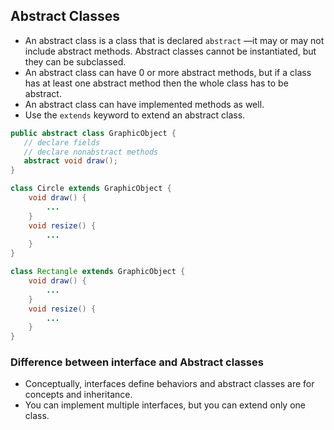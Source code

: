 ## Abstract Classes

- An abstract class is a class that is declared `abstract` —it may or may not include abstract methods. Abstract classes cannot be instantiated, but they can be subclassed.
- An abstract class can have 0 or more abstract methods, but if a class has at least one abstract method then the whole class has to be abstract.
- An abstract class can have implemented methods as well.
- Use the `extends` keyword to extend an abstract class.

```java
public abstract class GraphicObject {
   // declare fields
   // declare nonabstract methods
   abstract void draw();
}

class Circle extends GraphicObject {
    void draw() {
        ...
    }
    void resize() {
        ...
    }
}

class Rectangle extends GraphicObject {
    void draw() {
        ...
    }
    void resize() {
        ...
    }
}
```

### Difference between interface and Abstract classes
- Conceptually, interfaces define behaviors and abstract classes are for concepts and inheritance.
- You can implement multiple interfaces, but you can extend only one class.